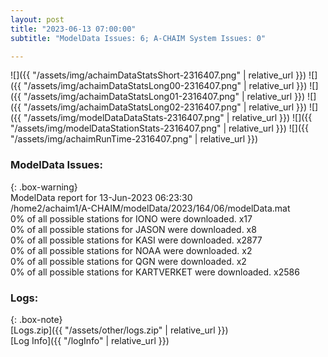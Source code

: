 ```yaml
---
layout: post
title: "2023-06-13 07:00:00"
subtitle: "ModelData Issues: 6; A-CHAIM System Issues: 0"

---
```


![]({{ "/assets/img/achaimDataStatsShort-2316407.png" | relative_url }})
![]({{ "/assets/img/achaimDataStatsLong00-2316407.png" | relative_url }})
![]({{ "/assets/img/achaimDataStatsLong01-2316407.png" | relative_url }})
![]({{ "/assets/img/achaimDataStatsLong02-2316407.png" | relative_url }})
![]({{ "/assets/img/modelDataDataStats-2316407.png" | relative_url }})
![]({{ "/assets/img/modelDataStationStats-2316407.png" | relative_url }})
![]({{ "/assets/img/achaimRunTime-2316407.png" | relative_url }})


### ModelData Issues:  
  
{: .box-warning}  
 ModelData report for 13-Jun-2023 06:23:30   
 /home2/achaim1/A-CHAIM/modelData/2023/164/06/modelData.mat   
 0% of all possible stations for IONO were downloaded. x17   
 0% of all possible stations for JASON were downloaded. x8   
 0% of all possible stations for KASI were downloaded. x2877   
 0% of all possible stations for NOAA were downloaded. x2   
 0% of all possible stations for QGN were downloaded. x2   
 0% of all possible stations for KARTVERKET were downloaded. x2586   
  


### Logs:  
  
{: .box-note}  
[Logs.zip]({{ "/assets/other/logs.zip" | relative_url }})  
[Log Info]({{ "/logInfo" | relative_url }})  
